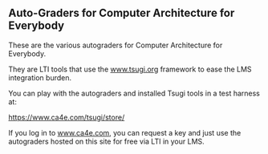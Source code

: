 Auto-Graders for Computer Architecture for Everybody
----------------------------------------------------

These are the various autograders for Computer Architecture for Everybody.

They are LTI tools that use the www.tsugi.org framework to ease
the LMS integration burden.

You can play with the autograders and installed Tsugi tools in a
test harness at:

https://www.ca4e.com/tsugi/store/

If you log in to www.ca4e.com, you can request a key and just use
the autograders hosted on this site for free via LTI in your LMS.


